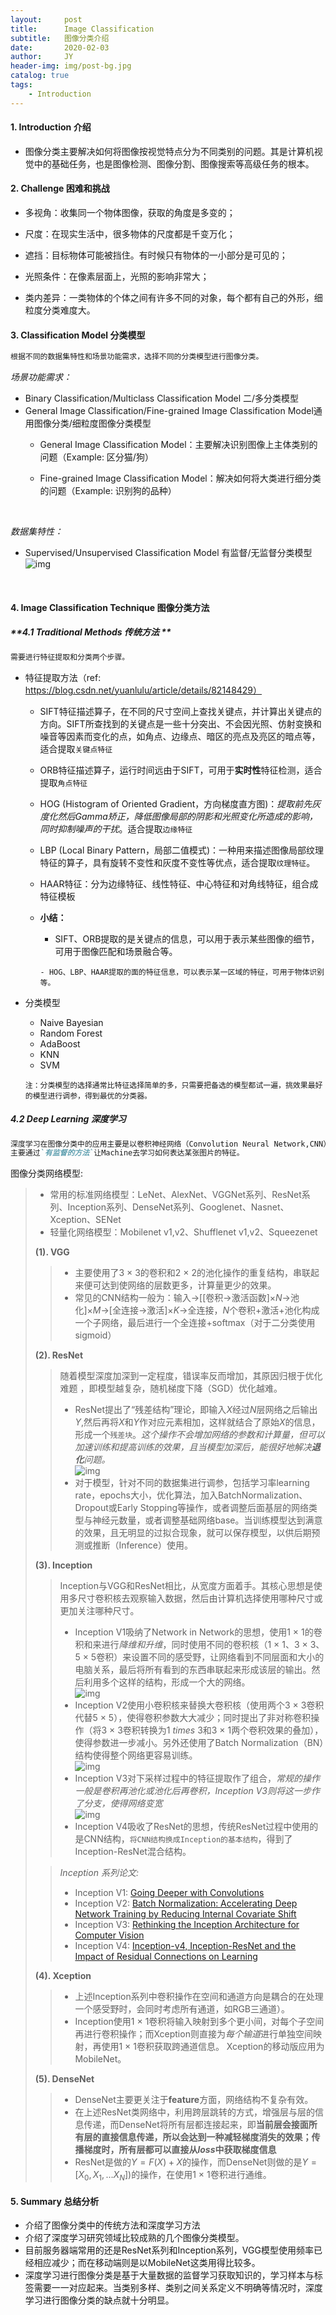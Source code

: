 ```yaml
---
layout:     post
title:      Image Classification 
subtitle:   图像分类介绍
date:       2020-02-03
author:     JY
header-img: img/post-bg.jpg
catalog: true
tags:
    - Introduction
---
```


#### 1.  Introduction 介绍
  - 图像分类主要解决如何将图像按视觉特点分为不同类别的问题。其是计算机视觉中的基础任务，也是图像检测、图像分割、图像搜索等高级任务的根本。
    
    
#### 2.  Challenge 困难和挑战

  - 多视角：收集同一个物体图像，获取的角度是多变的；
    
  - 尺度：在现实生活中，很多物体的尺度都是千变万化；
    
  - 遮挡：目标物体可能被挡住。有时候只有物体的一小部分是可见的；
    
  - 光照条件：在像素层面上，光照的影响非常大；
    
  - 类内差异：一类物体的个体之间有许多不同的对象，每个都有自己的外形，细粒度分类难度大。

    
#### 3. Classification Model 分类模型

  ```markdown
  根据不同的数据集特性和场景功能需求，选择不同的分类模型进行图像分类。
  ```

  *场景功能需求：*
     
  - Binary Classification/Multiclass Classification Model 二/多分类模型
  - General Image Classification/Fine-grained Image Classification Model通用图像分类/细粒度图像分类模型
    - General Image Classification Model：主要解决识别图像上主体类别的问题（Example: 区分猫/狗）
    
    - Fine-grained Image Classification Model：解决如何将大类进行细分类的问题（Example: 识别狗的品种） 
      
      ​    
    

  *数据集特性：*   
     
  -  Supervised/Unsupervised Classification Model 有监督/无监督分类模型
     ![img](https://github.com/ZJU-CVs/zju-cvs.github.io/raw/master/img/picture/classification.jpg)  

​    


#### 4.  Image Classification Technique 图像分类方法 
#####   **4.1 Traditional Methods 传统方法 **      

  ```markdown
  需要进行特征提取和分类两个步骤。
  ```
  - 特征提取方法（ref: https://blog.csdn.net/yuanlulu/article/details/82148429）
    - SIFT特征描述算子，在不同的尺寸空间上查找关键点，并计算出关键点的方向。SIFT所查找到的关键点是一些十分突出、不会因光照、仿射变换和噪音等因素而变化的点，如角点、边缘点、暗区的亮点及亮区的暗点等，适合提取`关键点特征`
    - ORB特征描述算子，运行时间远由于SIFT，可用于**实时性**特征检测，适合提取`角点特征`
    - HOG (Histogram of Oriented Gradient，方向梯度直方图)：*提取前先灰度化然后Gamma矫正，降低图像局部的阴影和光照变化所造成的影响，同时抑制噪声的干扰*。适合提取`边缘特征`
    - LBP (Local Binary Pattern，局部二值模式)：一种用来描述图像局部纹理特征的算子，具有旋转不变性和灰度不变性等优点，适合提取`纹理特征`。
    - HAAR特征：分为边缘特征、线性特征、中心特征和对角线特征，组合成特征模板
    - **小结：** 
         - SIFT、ORB提取的是关键点的信息，可以用于表示某些图像的细节，可用于图像匹配和场景融合等。
    
          - HOG、LBP、HAAR提取的面的特征信息，可以表示某一区域的特征，可用于物体识别等。
    
  - 分类模型
    - Naive Bayesian 
    - Random Forest
    - AdaBoost
    - KNN
    - SVM

     `注：分类模型的选择通常比特征选择简单的多，只需要把备选的模型都试一遍，挑效果最好的模型进行调参，得到最优的分类器。`

#####   **4.2 Deep Learning 深度学习**

  ```markdown
  深度学习在图像分类中的应用主要是以卷积神经网络（Convolution Neural Network,CNN）为代表，
  主要通过`有监督的方法`让Machine去学习如何表达某张图片的特征。
  ```

  图像分类网络模型:   
  > - 常用的标准网络模型：LeNet、AlexNet、VGGNet系列、ResNet系列、Inception系列、DenseNet系列、Googlenet、Nasnet、Xception、SENet  
  > - 轻量化网络模型：Mobilenet v1,v2、Shufflenet v1,v2、Squeezenet           
  >
  > **(1). VGG**           
  >> - 主要使用了3 $\times$ 3的卷积和2 $\times$ 2的池化操作的重复结构，串联起来便可达到使网络的层数更多，计算量更少的效果。
  >> - 常见的CNN结构一般为：输入$\to$[[卷积$\to$激活函数]$\times$$N$$\to$池化]$\times$$M$$\to$[全连接$\to$激活]$\times$$K$$\to$全连接，$N$个卷积+激活+池化构成一个子网络，最后进行一个全连接+softmax（对于二分类使用sigmoid）  
  > 
  > **(2). ResNet**
  >> 随着模型深度加深到一定程度，错误率反而增加，其原因归根于优化难题 ，即模型越复杂，随机梯度下降（SGD）优化越难。
  >> - ResNet提出了“残差结构”理论，即输入$X$经过$N$层网络之后输出$Y$,然后再将$X$和$Y$作对应元素相加，这样就结合了原始$X$的信息，形成一个`残差块`。*这个操作不会增加网络的参数和计算量，但可以加速训练和提高训练的效果，且当模型加深后，能很好地解决**退化**问题。*    
  >>![img](https://github.com/ZJU-CVs/zju-cvs.github.io/raw/master/img/picture/ResNet.png)       
  >> - 对于模型，针对不同的数据集进行调参，包括学习率learning rate，epochs大小，优化算法，加入BatchNormalization、Dropout或Early Stopping等操作，或者调整后面基层的网络类型与神经元数量，或者调整基础网络base。当训练模型达到满意的效果，且无明显的过拟合现象，就可以保存模型，以供后期预测或推断（Inference）使用。
  >
  > **(3). Inception**   
  >> Inception与VGG和ResNet相比，从宽度方面着手。其核心思想是使用多尺寸卷积核去观察输入数据，然后由计算机选择使用哪种尺寸或更加关注哪种尺寸。    
  >> - Inception V1吸纳了Network in Network的思想，使用1 $\times$ 1的卷积和来进行*降维和升维*，同时使用不同的卷积核（1 $\times$ 1、3 $\times$ 3、5 $\times$ 5卷积）来设置不同的感受野，让网络看到不同层面和大小的电脑关系，最后将所有看到的东西串联起来形成该层的输出。然后利用多个这样的结构，形成一个大的网络。       
  >> ![img](https://github.com/ZJU-CVs/zju-cvs.github.io/raw/master/img/picture/InceptionV1.png)   
  >> - Inception V2使用小卷积核来替换大卷积核（使用两个3 $\times$ 3卷积代替5 $\times$ 5），使得卷积参数大大减少；同时提出了非对称卷积操作（将3 $\times$ 3卷积转换为1 $times$ 3和3 $\times$ 1两个卷积效果的叠加），使得参数进一步减小。另外还使用了Batch Normalization（BN）结构使得整个网络更容易训练。     
  >> ![img](https://github.com/ZJU-CVs/zju-cvs.github.io/raw/master/img/picture/InceptionV2.png)   
  >> - Inception V3对下采样过程中的特征提取作了组合，*常规的操作一般是卷积再池化或池化后再卷积，Inception V3则将这一步作了分支，使得网络变宽*  
  >>![img](https://github.com/ZJU-CVs/zju-cvs.github.io/raw/master/img/picture/InceptionV3.png)         
  >> - Inception V4吸收了ResNet的思想，传统ResNet过程中使用的是CNN结构，`将CNN结构换成Inception的基本结构`，得到了Inception-ResNet混合结构。 
  > 
  >> *Inception 系列论文:*  
  >> - Inception V1: [Going Deeper with Convolutions](https://arxiv.org/pdf/1409.4842.pdf)           
  >> - Inception V2: [Batch Normalization: Accelerating Deep Network Training by Reducing Internal Covariate Shift](http://de.arxiv.org/pdf/1502.03167)          
  >> - Inception V3: [Rethinking the Inception Architecture for Computer Vision](https://arxiv.org/pdf/1512.00567.pdf)
  >> - Inception V4: [Inception-v4, Inception-ResNet and the Impact of Residual Connections on Learning](https://arxiv.org/pdf/1602.07261.pdf)
> 
> **(4). Xception** 
>> - 上述Inception系列中卷积操作在空间和通道方向是耦合的在处理一个感受野时，会同时考虑所有通道，如RGB三通道）。   
>> - Inception使用1 $\times$ 1卷积将输入映射到多个更小间，对每个子空间再进行卷积操作；而Xception则直接为*每个输道*进行单独空间映射，再使用1 $\times$ 1卷积获取跨通道信息。 
>> Xception的移动版应用为MobileNet。       
> 
> **(5). DenseNet**
>> - DenseNet主要更关注于**feature**方面，网络结构不复杂有效。  
>> - 在上述ResNet类网络中，利用跨层跳转的方式，增强层与层的信息传递，而DenseNet将所有层都连接起来，即**当前层会接面所有层的直接信息传递，所以会达到一种减轻梯度消失的效果；传播梯度时，所有层都可以直接从$loss$中获取梯度信息**
>> - ResNet是做的$Y=F(X)+X$的操作，而DenseNet则做的是$Y=[X_0,X_1,...X_N])$的操作，在使用1 $\times$ 1卷积进行通维。

#### 5.  Summary 总结分析 
- 介绍了图像分类中的传统方法和深度学习方法
- 介绍了深度学习研究领域比较成熟的几个图像分类模型。
- 目前服务器端常用的还是ResNet系列和Inception系列，VGG模型使用频率已经相应减少；而在移动端则是以MobileNet这类用得比较多。
- 深度学习进行图像分类是基于大量数据的监督学习获取知识的，学习样本与标签需要一一对应起来。当类别多样、类别之间关系定义不明确等情况时，深度学习进行图像分类的缺点就十分明显。
